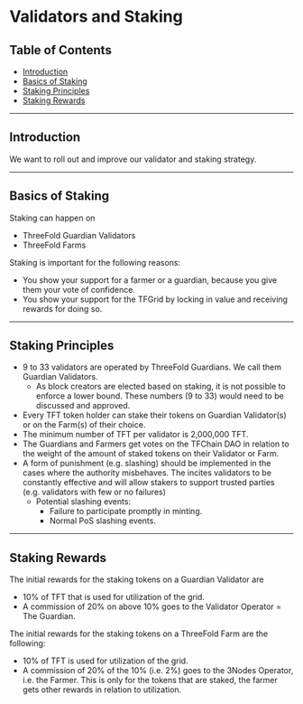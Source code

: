 <h1> Validators and Staking </h1>

<h2> Table of Contents </h2>

- [Introduction](#introduction)
- [Basics of Staking](#basics-of-staking)
- [Staking Principles](#staking-principles)
- [Staking Rewards](#staking-rewards)

***

## Introduction

We want to roll out and improve our validator and staking strategy.
***
## Basics of Staking

Staking can happen on

* ThreeFold Guardian Validators
* ThreeFold Farms

Staking is important for the following reasons:

* You show your support for a farmer or a guardian, because you give them your vote of confidence.
* You show your support for the TFGrid by locking in value and receiving rewards for doing so.
***
## Staking Principles

* 9 to 33 validators are operated by ThreeFold Guardians. We call them Guardian Validators.
  * As block creators are elected based on staking, it is not possible to enforce a lower bound. These numbers (9 to 33) would need to be discussed and approved.
* Every TFT token holder can stake their tokens on Guardian Validator(s) or on the Farm(s) of their choice.
* The minimum number of TFT per validator is 2,000,000 TFT.
* The Guardians and Farmers get votes on the TFChain DAO in relation to the weight of the amount of staked tokens on their Validator or Farm.
* A form of punishment (e.g. slashing) should be implemented in the cases where the authority misbehaves. The incites validators to be constantly effective and will allow stakers to support trusted parties (e.g. validators with few or no failures)
  * Potential slashing events:
    * Failure to participate promptly in minting.
    * Normal PoS slashing events.

***

## Staking Rewards

The initial rewards for the staking tokens on a Guardian Validator are

* 10% of TFT that is used for utilization of the grid.
* A commission of 20% on above 10% goes to the Validator Operator = The Guardian.

The initial rewards for the staking tokens on a ThreeFold Farm are the following:

* 10% of TFT is used for utilization of the grid.
* A commission of 20% of the 10% (i.e. 2%) goes to the 3Nodes Operator, i.e. the Farmer.
This is only for the tokens that are staked, the farmer gets other rewards in relation to utilization.